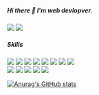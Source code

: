 ##### Hi there 👋 I'm web devlopver.

[<img src="https://img.shields.io/badge/Blog-013ADF?style=flat-square&logo=Cesium&logoColor=white"/></a>](https://devsurimlee.tistory.com/)
[<img src="https://img.shields.io/badge/devsurimlee-EA4335?style=flat-square&logo=Gmail&logoColor=white"/></a>](https://devsurimlee.tistory.com/)


##### Skills
<img src="https://img.shields.io/badge/Java-E2231A?style=flat-square&logo=Java&logoColor=white"/></a>
<img src="https://img.shields.io/badge/Spring-6DB33F?style=flat-square&logo=Spring&logoColor=white"/></a>
<img src="https://img.shields.io/badge/MySql-4479A1?style=flat-square&logo=MySql&logoColor=white"/></a>
<img src="https://img.shields.io/badge/Hibernate-59666C?style=flat-square&logo=Hibernate&logoColor=white"/></a>
<img src="https://img.shields.io/badge/ElasticSearch-005571?style=flat-square&logo=ElasticSearch&logoColor=white"/></a>
<img src="https://img.shields.io/badge/jQuery-0769AD?style=flat-square&logo=jQuery&logoColor=white"/></a>
<img src="https://img.shields.io/badge/HTML5-E34F26?style=flat-square&logo=HTML5&logoColor=white"/></a>
<img src="https://img.shields.io/badge/CSS3-1572B6?style=flat-square&logo=CSS3&logoColor=white"/></a>  
<img src="https://img.shields.io/badge/Git-F05032?style=flat-square&logo=Git&logoColor=white"/></a>
<img src="https://img.shields.io/badge/Jira-0052CC?style=flat-square&logo=Jira Software&logoColor=white"/></a>
<img src="https://img.shields.io/badge/Confluence-172B4D?style=flat-square&logo=Confluence&logoColor=white"/></a>
<img src="https://img.shields.io/badge/Notion-000000?style=flat-square&logo=Notion&logoColor=white"/></a>
<img src="https://img.shields.io/badge/GCP-4285F4?style=flat-square&logo=Google Cloud&logoColor=white"/></a>






[![Anurag's GitHub stats](https://github-readme-stats.vercel.app/api?username=devsurimlee&count_private=true&show_icons=true&hide=prs,issues)](https://github.com/anuraghazra/github-readme-stats)

<!-- [![Top Langs](https://github-readme-stats.vercel.app/api/top-langs/?username=devsurimlee&layout=compact)](https://github.com/anuraghazra/github-readme-stats) -->

<!-- [![willianrod's wakatime stats](https://github-readme-stats.vercel.app/api/wakatime?username=devsurimlee)](https://wakatime.com/@devsurimlee) -->




<!--

** 히트
[![Hits](https://hits.seeyoufarm.com/api/count/incr/badge.svg?url=https%3A%2F%2Fgithub.com%2Fdevsurimlee&count_bg=%2336B7FF&title_bg=%23000000&icon=github.svg&icon_color=%23E7E7E7&title=hits&edge_flat=false)](https://hits.seeyoufarm.com)

** 안쓰는 아이콘

<img src="https://img.shields.io/badge/GitHub-181717?style=flat-square&logo=GitHub&logoColor=white"/></a>
<img src="https://img.shields.io/badge/GitLab-FCA121?style=flat-square&logo=GitLab&logoColor=white"/></a>


-->


<!--
**devsurimlee/devsurimlee** is a ✨ _special_ ✨ repository because its `README.md` (this file) appears on your GitHub profile.

Here are some ideas to get you started:

- 🔭 I’m currently working on ...
- 🌱 I’m currently learning ...
- 👯 I’m looking to collaborate on ...
- 🤔 I’m looking for help with ...
- 💬 Ask me about ...
- 📫 How to reach me: ...
- 😄 Pronouns: ...
- ⚡ Fun fact: ...
-->
